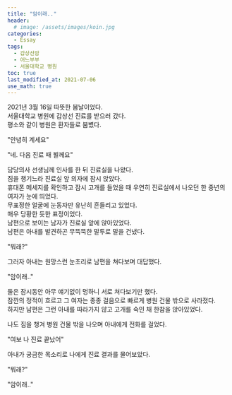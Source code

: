 ```yaml
---
title: "암이래.." 
header:
  # image: /assets/images/koin.jpg
categories:
  - Essay
tags:
  - 갑상선암
  - 어느부부
  - 서울대학교 병원
toc: true
last_modified_at: 2021-07-06
use_math: true
---
```


2021년 3월 16일 따뜻한 봄날이었다.   
서울대학교 병원에 갑상선 진료를 받으러 갔다.   
평소와 같이 병원은 환자들로 붐볐다.   

"안녕히 계세요"  

"네. 다음 진료 때 뵐께요"  

담당의사 선생님께 인사를 한 뒤 진료실을 나왔다.  
짐을 챙기느라 진료실 앞 의자에 잠시 앉았다.  
휴대폰 메세지를 확인하고 잠시 고개를 들었을 때 우연히 진료실에서 나오던 한 중년의 여자가 눈에 띄었다.  
무표정한 얼굴에 눈동자만 유난히 흔들리고 있었다.  
매우 당황한 듯한 표정이었다.  
남편으로 보이는 남자가 진료실 앞에 앉아있었다.  
남편은 아내를 발견하곤 무뚝뚝한 말투로 말을 건냈다.  

"뭐래?"  

그러자 아내는 원망스런 눈초리로 남편을 쳐다보며 대답했다.  

"암이래.."  

둘은 잠시동안 아무 얘기없이 멍하니 서로 쳐다보기만 했다.  
잠깐의 정적이 흐르고 그 여자는 종종 걸음으로 빠르게 병원 건물 밖으로 사라졌다.  
하지만 남편은 그런 아내를 따라가지 않고 고개를 숙인 채 한참을 앉아있었다.  



나도 짐을 챙겨 병원 건물 밖을 나오며 아내에게 전화를 걸었다.  

"여보 나 진료 끝났어"  

아내가 궁금한 목소리로 나에게 진료 결과를 물어보았다.

"뭐래?"  

"암이래.."  
